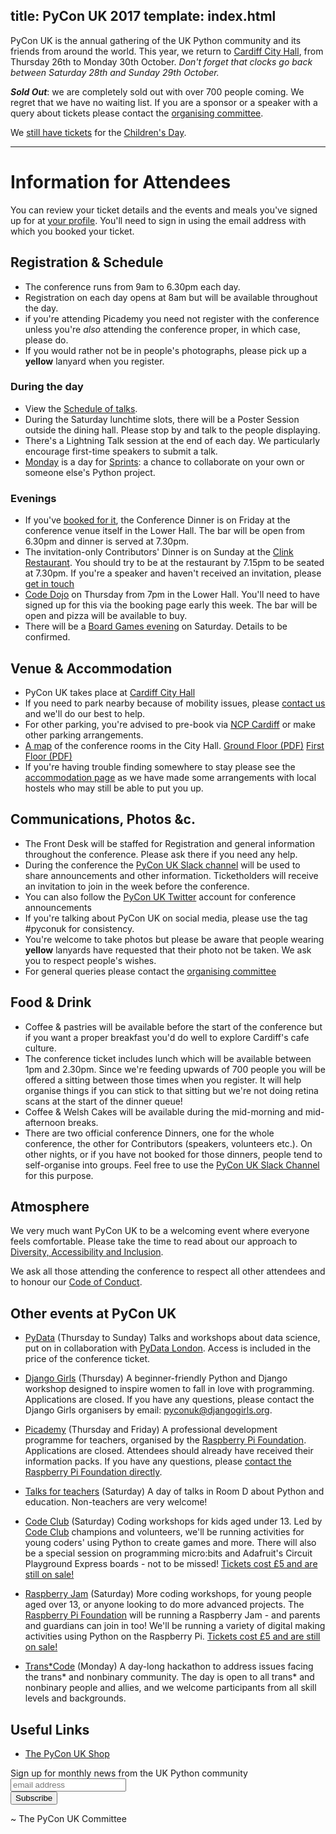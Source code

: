 title: PyCon UK 2017
template: index.html
---

PyCon UK is the annual gathering of the UK Python community and its friends from around the world.
This year, we return to [Cardiff City Hall](http://www.cardiffcityhall.com/),
from Thursday 26th to Monday 30th October. *Don't forget that clocks go back
between Saturday 28th and Sunday 29th October.*

**_Sold Out_**: we are completely sold out with over 700 people coming. We regret
that we have no waiting list. If you are a sponsor or a speaker with a query about
tickets please contact the [organising committee](/contact/).

We [still have tickets](https://hq.pyconuk.org/children/orders/new/) for the 
[Children's Day](/education/).

* * *

# Information for Attendees

You can review your ticket details and the events and meals you've signed up for at 
[your profile](https://hq.pyconuk.org/). You'll need to sign in using the email
address with which you booked your ticket.

## Registration & Schedule

* The conference runs from 9am to 6.30pm each day.
* Registration on each day opens at 8am but will be available throughout the day.
* if you're attending Picademy you need not register with the conference
  unless you're _also_ attending the conference proper, in which case, please do.
* If you would rather not be in people's photographs, please pick up a **yellow** 
  lanyard when you register.

### During the day

* View the [Schedule of talks](/schedule/).
* During the Saturday lunchtime slots, there will be a Poster Session outside
  the dining hall. Please stop by and talk to the people displaying.
* There's a Lightning Talk session at the end of each day. 
  We particularly encourage first-time speakers to submit a talk.
* [Monday](/schedule/#monday) is a day for [Sprints](/sessions/workshops/sprint/): a chance to collaborate on
  your own or someone else's Python project.

### Evenings

* If you've [booked for it](https://hq.pyconuk.org/dinners/conference-dinner/),
  the Conference Dinner is on Friday at the conference venue itself in the 
  Lower Hall. The bar will be open from 6.30pm and dinner is served at 7.30pm.
* The invitation-only Contributors' Dinner is on Sunday at the 
  [Clink Restaurant](http://theclinkcharity.org/the-clink-restaurants/cardiff-wales/).
  You should try to be at the restaurant by 7.15pm to be seated at 7.30pm.
  If you're a speaker and haven't received an invitation, please [get in touch](/contact/)
* [Code Dojo](/dojo/) on Thursday from 7pm in the Lower Hall. You'll need to have
  signed up for this via the booking page early this week.
  The bar will be open and pizza will be available to buy.
* There will be a [Board Games evening](/board-games/) on Saturday. Details to be confirmed.

## Venue & Accommodation

* PyCon UK takes place at [Cardiff City Hall](http://www.cardiffcityhall.com/find-us)
* If you need to park nearby because of mobility issues, please [contact us](/contact/) and we'll do our best to help.
* For other parking, you're advised to pre-book via 
  [NCP Cardiff](https://www.ncp.co.uk/parking-solutions/cities/cardiff)
  or make other parking arrangements.
* [A map](http://www.cardiffcityhall.com/rooms) of the conference rooms in the City Hall. 
  [Ground Floor (PDF)](http://www.cardiffcityhall.com/groundfloorplan.pdf)
  [First Floor (PDF)](http://www.cardiffcityhall.com/firstfloorplan.pdf)
* If you're having trouble finding somewhere to stay please see the 
  [accommodation page](/accommodation/) as we have made some arrangements
  with local hostels who may still be able to put you up.

## Communications, Photos &c.

* The Front Desk will be staffed for Registration and general information
  throughout the conference. Please ask there if you need any help.
* During the conference the [PyCon UK Slack channel](https://pyconuk-2017.slack.com) 
  will be used to share announcements and other information.
  Ticketholders will receive an invitation to join in the week before the conference.
* You can also follow the [PyCon UK Twitter](https://twitter.com/pyconuk) 
  account for conference announcements
* If you're talking about PyCon UK on social media, please use the tag
  #pyconuk for consistency.
* You're welcome to take photos but please be aware that people wearing
  **yellow** lanyards have requested that their photo not be taken. We ask you
  to respect people's wishes.
* For general queries please contact the [organising committee](/contact/)

## Food & Drink

* Coffee & pastries will be available before the start of the conference
  but if you want a proper breakfast you'd do well to explore Cardiff's
  cafe culture.
* The conference ticket includes lunch which will be available between 1pm and 2.30pm.
  Since we're feeding upwards of 700 people you will be offered a sitting between those times 
  when you register. It will help organise things if you can stick to that sitting
  but we're not doing retina scans at the start of the dinner queue!
* Coffee & Welsh Cakes will be available during the mid-morning and mid-afternoon
  breaks.
* There are two official conference Dinners, one for the whole conference,
  the other for Contributors (speakers, volunteers etc.). On other nights, or if 
  you have not booked for those dinners, people tend to self-organise into
  groups. Feel free to use the [PyCon UK Slack Channel](https://pyconuk-2017.slack.com) 
  for this purpose.

## Atmosphere

We very much want PyCon UK to be a welcoming event where everyone feels
comfortable. Please take the time to read about our approach to 
[Diversity, Accessibility and Inclusion](/diversity-accessibility-inclusion/).

We ask all those attending the conference to respect all other attendees
and to honour our [Code of Conduct](/code-of-conduct/).

## Other events at PyCon UK

* [PyData](/pydata/) (Thursday to Sunday) Talks and workshops about data science, put on in collaboration with [PyData London](https://london.pydata.org/). Access is included in the price of the conference ticket.

* [Django Girls](https://djangogirls.org/pyconuk2017/) (Thursday) A beginner-friendly Python and Django workshop designed to inspire women to fall in love with programming. Applications are closed. If you have any questions, please contact the Django Girls organisers by email: [pyconuk@djangogirls.org](mailto:pyconuk@djangogirls.org).

* [Picademy](https://www.raspberrypi.org/training/picademy/) (Thursday and Friday) A professional development programme for teachers, organised by the [Raspberry Pi Foundation](https://www.raspberrypi.org/). Applications are closed. Attendees should already have received their information packs. If you have any questions, please [contact the Raspberry Pi Foundation directly](https://www.raspberrypi.org/contact/).

* [Talks for teachers](/schedule/#saturday) (Saturday) A day of talks in Room D about Python and education. Non-teachers are very welcome!

* [Code Club](/sessions/workshops/code-club/) (Saturday) Coding workshops for kids aged under 13. Led by [Code Club](https://www.codeclub.org.uk/) champions and volunteers, we'll be running activities for young coders' using Python to create games and more. There will also be a special session on programming micro:bits and Adafruit's Circuit Playground Express boards - not to be missed! [Tickets cost £5 and are still on sale!](https://hq.pyconuk.org/children/orders/new/)

* [Raspberry Jam](/sessions/workshops/raspberry-jam/) (Saturday) More coding workshops, for young people aged over 13, or anyone looking to do more advanced projects. The [Raspberry Pi Foundation](https://www.raspberrypi.org/) will be running a Raspberry Jam - and parents and guardians can join in too! We'll be running a variety of digital making activities using Python on the Raspberry Pi. [Tickets cost £5 and are still on sale!](https://hq.pyconuk.org/children/orders/new/)

* [Trans*Code](/transcode/) (Monday) A day-long hackathon to address issues facing the trans* and nonbinary community. The day is open to all trans* and nonbinary people and allies, and we welcome participants from all skill levels and backgrounds.


## Useful Links

* [The PyCon UK Shop](https://shop.spreadshirt.co.uk/pyconuk/)
<!-- Begin MailChimp Signup Form -->
<link href="//cdn-images.mailchimp.com/embedcode/horizontal-slim-10_7.css" rel="stylesheet" type="text/css">
<div id="mc_embed_signup">
  <form action="//pyconuk.us14.list-manage.com/subscribe/post?u=96b33657d204fcc7aba284d8a&amp;id=7feb720a8b" method="post" id="mc-embedded-subscribe-form" name="mc-embedded-subscribe-form" class="validate" target="_blank" novalidate>
    <div id="mc_embed_signup_scroll">
      <label for="mce-EMAIL">Sign up for monthly news from the UK Python community</label>
      <input type="email" value="" name="EMAIL" class="email" id="mce-EMAIL" placeholder="email address" required>
      <!-- real people should not fill this in and expect good things - do not remove this or risk form bot signups-->
      <div style="position: absolute; left: -5000px;" aria-hidden="true"><input type="text" name="b_96b33657d204fcc7aba284d8a_7feb720a8b" tabindex="-1" value=""></div>
      <div class="clear"><input type="submit" value="Subscribe" name="subscribe" id="mc-embedded-subscribe" class="button"></div>
    </div>
  </form>
</div>
<!--End mc_embed_signup-->

~ The PyCon UK Committee

